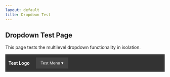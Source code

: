 ```yaml
---
layout: default
title: Dropdown Test
---
```


<style>
  /* Simplified styles for testing */
  .test-navbar {
    background-color: #333;
    padding: 10px;
    margin-bottom: 20px;
    display: flex;
    align-items: center;
  }
  
  .test-logo {
    color: white;
    font-weight: bold;
    margin-right: 20px;
  }
  
  .test-nav {
    position: relative;
  }
  
  .test-button {
    background-color: #444;
    color: white;
    border: none;
    padding: 10px 15px;
    cursor: pointer;
  }
  
  .test-menu {
    display: none;
    position: absolute;
    background-color: white;
    min-width: 200px;
    box-shadow: 0 2px 5px rgba(0,0,0,0.2);
    z-index: 100;
  }
  
  .test-menu.open {
    display: block;
  }
  
  .test-item {
    position: relative;
  }
  
  .test-parent {
    display: block;
    padding: 10px 15px;
    text-decoration: none;
    color: #333;
  }
  
  .test-icon {
    position: absolute;
    right: 10px;
    top: 10px;
    transition: transform 0.3s;
  }
  
  .test-item.active .test-icon {
    transform: rotate(90deg);
  }
  
  .test-submenu {
    display: none;
    padding-left: 15px;
    background-color: #f5f5f5;
  }
  
  .test-item.active .test-submenu {
    display: block;
  }
  
  .test-submenu a {
    display: block;
    padding: 8px 15px;
    text-decoration: none;
    color: #555;
  }
</style>

<h2>Dropdown Test Page</h2>
<p>This page tests the multilevel dropdown functionality in isolation.</p>

<div class="test-navbar">
  <div class="test-logo">Test Logo</div>
  
  <div class="test-nav">
    <button id="testButton" class="test-button">Test Menu ▾</button>
    <div id="testMenu" class="test-menu">
      <div class="test-item">
        <a href="#" class="test-parent">Values</a>
        <span class="test-icon">▸</span>
        <div class="test-submenu">
          <a href="#">Self-awareness</a>
          <a href="#">Consciousness</a>
          <a href="#">Personal values</a>
        </div>
      </div>
      
      <div class="test-item">
        <a href="#" class="test-parent">Purpose</a>
        <span class="test-icon">▸</span>
        <div class="test-submenu">
          <a href="#">Life purpose</a>
          <a href="#">Global impact</a>
          <a href="#">Community contribution</a>
        </div>
      </div>
      
      <div class="test-item">
        <a href="#" class="test-parent">Health</a>
        <span class="test-icon">▸</span>
        <div class="test-submenu">
          <a href="#">Fitness</a>
          <a href="#">Nutrition</a>
          <a href="#">Sleep</a>
        </div>
      </div>
    </div>
  </div>
</div>

<script>
  document.addEventListener('DOMContentLoaded', function() {
    // Main dropdown toggle
    const testButton = document.getElementById('testButton');
    const testMenu = document.getElementById('testMenu');
    
    testButton.addEventListener('click', function(e) {
      e.preventDefault();
      testMenu.classList.toggle('open');
    });
    
    // Close when clicking outside
    document.addEventListener('click', function(e) {
      if (!testButton.contains(e.target) && !testMenu.contains(e.target)) {
        testMenu.classList.remove('open');
      }
    });
    
    // Submenu toggles
    const testItems = document.querySelectorAll('.test-item');
    
    testItems.forEach(item => {
      const testIcon = item.querySelector('.test-icon');
      
      testIcon.addEventListener('click', function(e) {
        e.preventDefault();
        e.stopPropagation();
        item.classList.toggle('active');
      });
    });
  });
</script>
